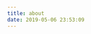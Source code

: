 ```yaml
---
title: about
date: 2019-05-06 23:53:09
---
```

<!-- <iframe frameborder="0" border="1" 
    marginwidth="0" marginheight="0" 
    width=333 height=77 
    src="//music.163.com/outchain/player?type=2&id=254589&auto=1&height=66">
</iframe> -->